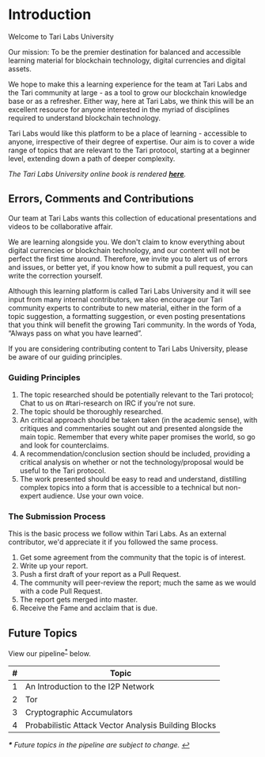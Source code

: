 # Introduction 

Welcome to Tari Labs University

Our mission: To be the premier destination for balanced and accessible learning material for blockchain technology, digital currencies and digital assets.

We hope to make this a learning experience for the team at Tari Labs and the Tari community at large - as a tool to grow our blockchain knowledge base or as a refresher. Either way, here at Tari Labs, we think this will be an excellent resource for anyone interested in the myriad of disciplines required to understand blockchain technology.

Tari Labs would like this platform to be a place of learning - accessible to anyone, irrespective of their degree of expertise. Our aim is to cover a wide range of topics that are relevant to the Tari protocol, starting at a beginner level, extending down a path of deeper complexity. 

_The Tari Labs University online book is rendered [**here**](https://tari-labs.github.io/tari-university/)._ 

## Errors, Comments and Contributions 

Our team at Tari Labs wants this collection of educational presentations and videos to be collaborative affair.

We are learning alongside you. We don't claim to know everything about digital currencies or blockchain technology, and our content will not be perfect the first time around. Therefore, we invite you to alert us of errors and issues, or better yet, if you know how to submit a pull request, you can write the correction yourself.

Although this learning platform is called Tari Labs University and it will see input from many internal contributors, we also encourage our Tari community experts to contribute to new material, either in the form of a topic suggestion, a formatting suggestion, or even posting presentations that you think will benefit the growing Tari community. In the words of Yoda, “Always pass on what you have learned”.  

If you are considering contributing content to Tari Labs University, please be aware of our guiding principles.

### Guiding Principles

1. The topic researched should be potentially relevant to the Tari protocol; Chat to us on #tari-research on IRC if you're not sure.
2. The topic should be thoroughly researched.
3. An critical approach should be taken taken (in the academic sense), with critiques and commentaries sought out and presented alongside the main topic. Remember that every white paper promises the world, so go and look for counterclaims.
4. A recommendation/conclusion section should be included, providing a critical analysis on whether or not the technology/proposal would be useful to the Tari protocol.
5. The work presented should be easy to read and understand, distilling complex topics into a form that is accessible to a technical but non-expert audience. Use your own voice.

### The Submission Process 

This is the basic process we follow within Tari Labs. As an external contributor, we'd appreciate it if you followed the same process.
   1. Get some agreement from the community that the topic is of interest.
   2. Write up your report.
   3. Push a first draft of your report as a Pull Request.
   4. The community will peer-review the report; much the same as we would with a code Pull Request. 
   5. The report gets merged into master. 
   6. Receive the Fame and acclaim that is due.

## Future Topics 

View our pipeline<sup id="a1">[*](#f1)</sup> below. 


\# | Topic 
---- | ----
1 | An Introduction to the I2P Network
2 | Tor |!2 Tor 
3 | Cryptographic Accumulators 
4 | Probabilistic Attack Vector Analysis Building Blocks 


<i><b id="f1">*</b> Future topics in the pipeline are subject to change. [↩](#a1)</i>
